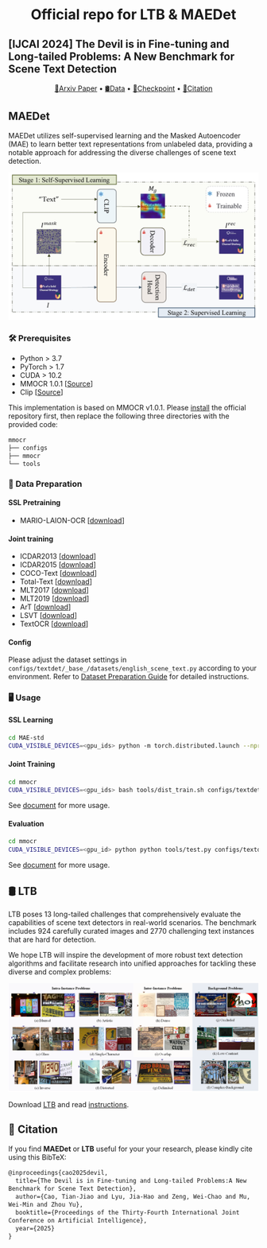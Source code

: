 <div align= "center">
    <h1>  Official repo for LTB & MAEDet</h1>
</div>

## [IJCAI 2024] The Devil is in Fine-tuning and Long-tailed Problems: A New Benchmark for Scene Text Detection

<p align="center">
    <a href="https://arxiv.org/abs/2505.15649">📃Arxiv Paper</a> •
    <a href="https://huggingface.co/datasets/Tianjiao2001/LTB">🛢️Data</a> •
    <a href="https://huggingface.co/Tianjiao2001/MAEDet">🤗Checkpoint</a> •
    <a href="#-citation">📖Citation</a>
</p>

## MAEDet

MAEDet utilizes self-supervised learning and the Masked Autoencoder (MAE) to learn better text representations from unlabeled data, providing a notable approach for addressing the diverse challenges of scene text detection.

![MAEDet](MAEDet/MAE-std/MAEDet_overview.jpeg)

### 🛠️ Prerequisites

* Python > 3.7
* PyTorch > 1.7
* CUDA > 10.2
* MMOCR 1.0.1 [[Source](https://mmocr.readthedocs.io/en/v1.0.1/get_started/overview.html)]
* Clip [[Source](https://github.com/openai/CLIP?tab=readme-ov-file#usage)]

This implementation is based on MMOCR v1.0.1. Please [install](https://mmocr.readthedocs.io/en/v1.0.1/get_started/install.html) the official repository first, then replace the following three directories with the provided code:

```
mmocr
├── configs
├── mmocr
└── tools
```

### 🎒 Data Preparation

#### SSL Pretraining

* MARIO-LAION-OCR [[download](https://github.com/microsoft/unilm/tree/master/textdiffuser#books-dataset)]

#### Joint training

* ICDAR2013 [[download](https://rrc.cvc.uab.es/?ch=2&com=downloads)]
* ICDAR2015 [[download](https://rrc.cvc.uab.es/?ch=4&com=downloads)]
* COCO-Text [[download](https://rrc.cvc.uab.es/?ch=5&com=downloads)]
* Total-Text [[download](https://github.com/cs-chan/Total-Text-Dataset)]
* MLT2017 [[download](****)]
* MLT2019 [[download](https://rrc.cvc.uab.es/?ch=15&com=downloads)]
* ArT [[download](https://rrc.cvc.uab.es/?ch=14&com=downloads)]
* LSVT [[download](https://rrc.cvc.uab.es/?ch=12&com=downloads)]
* TextOCR [[download](https://textvqa.org/textocr/dataset/)]

#### Config

Please adjust the dataset settings in `configs/textdet/_base_/datasets/english_scene_text.py` according to your environment. Refer to [Dataset Preparation Guide](https://mmocr.readthedocs.io/en/v1.0.1/user_guides/dataset_prepare.html) for detailed instructions.

### 🖥️ Usage

#### SSL Learning

```bash
cd MAE-std
CUDA_VISIBLE_DEVICES=<gpu_ids> python -m torch.distributed.launch --nproc_per_node=<gpu_num> std_pretrain.py
```

####  Joint Training

```bash
cd mmocr
CUDA_VISIBLE_DEVICES=<gpu_ids> bash tools/dist_train.sh configs/textdet/dbnetpp/dbnetpp_vit_w_pretrain.py <save_dir> <gpu_num>
```

See [document](https://mmocr.readthedocs.io/en/v1.0.1/user_guides/train_test.html#training) for more usage.

#### Evaluation

```bash
cd mmocr
CUDA_VISIBLE_DEVICES=<gpu_id> python python tools/test.py configs/textdet/dbnetpp/dbnetpp_vit_w_pretrain.py <checkpoint_path> --eval hmean-iou
```

See [document](https://mmocr.readthedocs.io/en/v1.0.1/user_guides/train_test.html#test) for more usage.

## 🛢️ LTB

LTB poses 13 long-tailed challenges that comprehensively evaluate the capabilities of scene text detectors in real-world scenarios. The benchmark includes 924 carefully curated images and 2770 challenging text instances that are hard for detection. 

We hope LTB will inspire the development of more robust text detection algorithms and facilitate research into unified approaches for tackling these diverse and complex problems:

![Challenges](LTB/LTB_overview.png)

Download [LTB]() and read [instructions](https://github.com/pd162/LTB/blob/main/LTB/README.md).

## 📖 Citation

If you find **MAEDet** or **LTB** useful for your your research, please kindly cite using this BibTeX:

```{bibtex}
@inproceedings{cao2025devil,
  title={The Devil is in Fine-tuning and Long-tailed Problems:A New Benchmark for Scene Text Detection},
  author={Cao, Tian-Jiao and Lyu, Jia-Hao and Zeng, Wei-Chao and Mu, Wei-Min and Zhou Yu},
  booktitle={Proceedings of the Thirty-Fourth International Joint Conference on Artificial Intelligence},
  year={2025}
}
```
